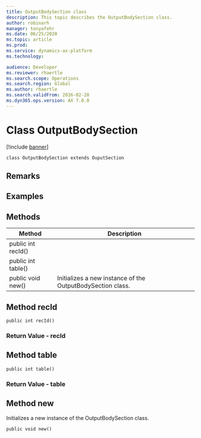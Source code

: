 ```yaml
---
title: OutputBodySection class
description: This topic describes the OutputBodySection class.
author: robinarh
manager: tonyafehr
ms.date: 06/25/2020
ms.topic: article
ms.prod: 
ms.service: dynamics-ax-platform
ms.technology: 

audience: Developer
ms.reviewer: rhaertle
ms.search.scope: Operations
ms.search.region: Global
ms.author: rhaertle
ms.search.validFrom: 2016-02-28
ms.dyn365.ops.version: AX 7.0.0
---
```


# Class OutputBodySection

[!include [banner](../includes/banner.md)]

```xpp
class OutputBodySection extends OuputSection
```

## Remarks

## Examples

## Methods

| Method             | Description                                                |
|--------------------|------------------------------------------------------------|
| public int recId() |                                                            |
| public int table() |                                                            |
| public void new()  | Initializes a new instance of the OutputBodySection class. |

## Method recId

```xpp
public int recId()
```

### Return Value - recId

## Method table

```xpp
public int table()
```

### Return Value - table

## Method new

Initializes a new instance of the OutputBodySection class.

```xpp
public void new()
```

